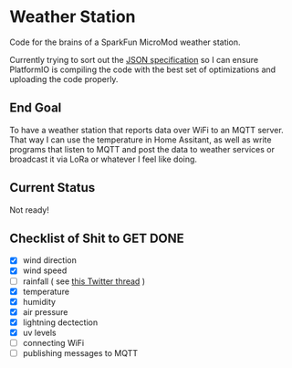 # Weather Station

Code for the brains of a SparkFun MicroMod weather station.

Currently trying to sort out the [JSON
specification](./esp32micromod_platformio_board.json) so I can ensure PlatformIO
is compiling the code with the best set of optimizations and uploading the code
properly.

## End Goal

To have a weather station that reports data over WiFi to an MQTT server. That
way I can use the temperature in Home Assitant, as well as write programs that
listen to MQTT and post the data to weather services or broadcast it via LoRa or
whatever I feel like doing.

## Current Status

Not ready!

## Checklist of Shit to GET DONE

- [x] wind direction
- [x] wind speed
- [ ] rainfall ( see [this Twitter thread](https://twitter.com/seanphagen/status/1427064136391741444) )
- [x] temperature
- [x] humidity
- [x] air pressure
- [x] lightning dectection
- [x] uv levels
- [ ] connecting WiFi 
- [ ] publishing messages to MQTT
